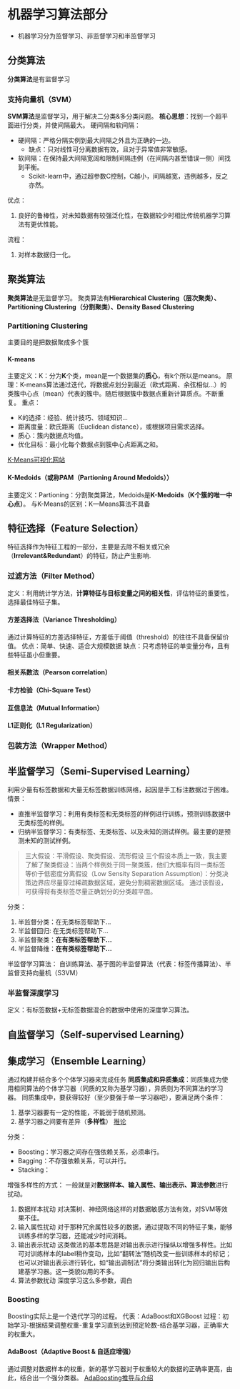 # 机器学习算法部分

- 机器学习分为监督学习、非监督学习和半监督学习


## 分类算法
**分类算法**是有监督学习

### 支持向量机（SVM）
**SVM算法**是监督学习，用于解决二分类&多分类问题。
**核心思想**：找到一个超平面进行分类，并使间隔最大。
硬间隔和软间隔：
- 硬间隔：严格分隔实例到最大间隔之外且为正确的一边。
  - 缺点：只对线性可分离数据有效，且对于异常值非常敏感。
- 软间隔：在保持最大间隔宽阔和限制间隔违例（在间隔内甚至错误一侧）间找到平衡。
  - Scikit-learn中，通过超参数C控制，C越小，间隔越宽，违例越多，反之亦然。

优点：
1. 良好的鲁棒性，对未知数据有较强泛化性，在数据较少时相比传统机器学习算法有更优性能。

流程：
1. 对样本数据归一化。

## 聚类算法
**聚类算法**是无监督学习。
聚类算法有**Hierarchical Clustering（层次聚类）、Partitioning Clustering（分割聚类）、Density Based Clustering**

### Partitioning Clustering
主要目的是把数据聚成多个簇


#### K-means
主要定义：K：分为**K**个类，mean是一个数据集的**质心**，有k个所以是means。
原理：K-means算法通过迭代，将数据点划分到最近（欧式距离、余弦相似...）的类簇中心点（mean）代表的簇中。随后根据簇中数据点重新计算质点。不断重复。
重点：
- K的选择：经验、统计技巧、领域知识...
- 距离度量：欧氏距离（Euclidean distance），或根据项目需求选择。
- 质心：簇内数据点均值。
- 优化目标：最小化每个数据点到簇中心点距离之和。

[K-Means可视化网站](https://www.naftaliharris.com/blog/visualizing-k-means-clustering/)


#### K-Medoids（或称PAM（Partioning Around Medoids））
主要定义：Partioning：分割聚类算法，Medoids是**K-Medoids（K个簇的唯一中心点）**。
与K-Means的区别：K—Means算法不具备

## 特征选择（Feature Selection）
特征选择作为特征工程的一部分，主要是去除不相关或冗余（**Irrelevant&Redundant**）的特征，防止产生影响.

### 过滤方法（Filter Method）
定义：利用统计学方法，**计算特征与目标变量之间的相关性**，评估特征的重要性，选择最佳特征子集。

#### 方差选择法（Variance Thresholding）
通过计算特征的方差选择特征，方差低于阈值（threshold）的往往不具备保留价值。
优点：简单、快速、适合大规模数据
缺点：只考虑特征的单变量分布，且有些特征虽小但重要。

#### 相关系数法（Pearson correlation）


#### 卡方检验（Chi-Square Test）


#### 互信息法（Mutual Information）


#### L1正则化（L1 Regularization）



### 包装方法（Wrapper Method）


## 半监督学习（Semi-Supervised Learning）
利用少量有标签数据和大量无标签数据训练网络，起因是手工标注数据过于困难。
情景：
- 直推半监督学习：利用有类标签和无类标签的样例进行训练，预测训练数据中无类标签的样例。
- 归纳半监督学习：有类标签、无类标签、以及未知的测试样例。最主要的是预测未知的测试样例。

> 三大假设：平滑假设、聚类假设、流形假设
三个假设本质上一致，我主要了解了聚类假设：当两个样例处于同一聚类簇，他们大概率有同一类标签
等价于低密度分离假设（Low Sensity Separation Assumption）：分类决策边界应尽量穿过稀疏数据区域，避免分割稠密数据区域。
通过该假设，可获得将有类标签尽量正确划分的分类超平面。

分类：
1. 半监督分类：在无类标签帮助下...
2. 半监督回归: 在无类标签帮助下...
3. 半监督聚类：**在有类标签帮助下...**
4. 半监督降维：**在有类标签帮助下...**

半监督学习算法：
自训练算法、基于图的半监督算法（代表：标签传播算法）、半监督支持向量机（S3VM）

### 半监督深度学习
定义：有标签数据+无标签数据混合的数据中使用的深度学习算法。

## 自监督学习（Self-supervised Learning）



## 集成学习（Ensemble Learning）
通过构建并结合多个个体学习器来完成任务
**同质集成和异质集成**：同质集成为使用相同算法的个体学习器（同质的又称为基学习器），异质则为不同算法的学习器。
同质集成中，要获得较好（至少要强于单一学习器吧），要满足两个条件：
1. 基学习器要有一定的性能，不能弱于随机预测。
2. 基学习器之间要有差异（**多样性**）
[推论](https://datawhalechina.github.io/pumpkin-book/#/chapter8/chapter8?id=_83)

分类：
- Boosting：学习器之间存在强依赖关系，必须串行。
- Bagging：不存强依赖关系，可以并行。
- Stacking： 

增强多样性的方式：
一般就是对**数据样本、输入属性、输出表示、算法参数**进行扰动。
1. 数据样本扰动
对决策树、神经网络这样的对数据敏感方法有效，对SVM等效果不佳。
2. 输入属性扰动
对于那种冗余属性较多的数据，通过提取不同的特征子集，能够训练多样的学习器，还能减少时间消耗。
3. 输出表示扰动
这类做法的基本思路是对输出表示进行操纵以增强多样性。比如可对训练样本的label稍作变动，比如“翻转法”随机改变一些训练样本的标记；也可以对输出表示进行转化，如“输出调制法”将分类输出转化为回归输出后构建基学习器。这一类貌似用的不多。
4. 算法参数扰动
深度学习这么多参数，调白

### Boosting
Boosting实际上是一个迭代学习的过程。
代表：AdaBoost和XGBoost
过程：初始学习-根据结果调整权重-重复学习直到达到预定轮数-结合基学习器，正确率大的权重大。

#### AdaBoost（Adaptive Boost & 自适应增强）
通过调整对数据样本的权重，新的基学习器对于权重较大的数据的正确率更高，由此，结合出一个强分类器。
[AdaBoosting推导与介绍](https://zhuanlan.zhihu.com/p/41536315)